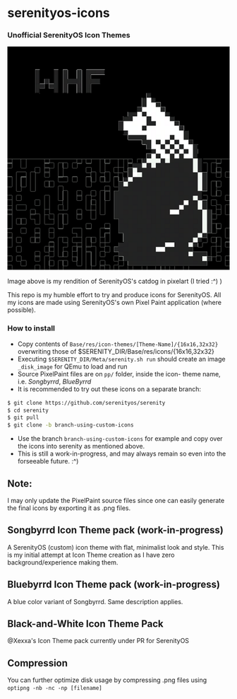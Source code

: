 # serenityos-icons
### Unofficial SerenityOS Icon Themes 

![WHF Catdog](images/WHF-Catdog-64x64.png)

Image above is my rendition of SerenityOS's catdog in 
pixelart (I tried :^) )

This repo is my humble effort to try and produce icons for SerenityOS. 
All my icons are made using SerenityOS's own Pixel Paint 
application (where possible).

### How to install
* Copy contents of `Base/res/icon-themes/[Theme-Name]/{16x16,32x32}` 
overwriting those of $SERENITY_DIR/Base/res/icons/{16x16,32x32}
* Executing `$SERENITY_DIR/Meta/serenity.sh run` should create 
an image `_disk_image` for QEmu to load and run
* Source PixelPaint files are on `pp/` folder, inside the icon-
theme name, i.e. *Songbyrrd*, *BlueByrrd*
* It is recommended to try out these icons on a separate branch:
```sh
$ git clone https://github.com/serenityos/serenity
$ cd serenity
$ git pull
$ git clone -b branch-using-custom-icons
```
* Use the branch `branch-using-custom-icons` for example and copy
over the icons into serenity as mentioned above.
* This is still a work-in-progress, and may always remain so even
into the forseeable future. :^)

## Note:
I may only update the PixelPaint source files since one can
easily generate the final icons by exporting it as .png files.

## Songbyrrd Icon Theme pack (work-in-progress)
A SerenityOS (custom) icon theme with flat, minimalist look and
style. This is my initial attempt at Icon Theme creation as I have
zero background/experience making them.

## Bluebyrrd Icon Theme pack (work-in-progress)
A blue color variant of Songbyrrd. Same description applies.

## Black-and-White Icon Theme Pack
@Xexxa's Icon Theme pack currently under PR for SerenityOS

## Compression
You can further optimize disk usage by compressing .png files
using `optipng -nb -nc -np [filename]`
